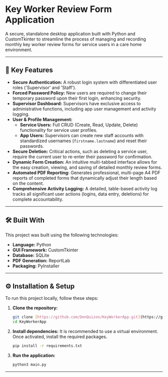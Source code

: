 # Key Worker Review Form Application

A secure, standalone desktop application built with Python and CustomTkinter to streamline the process of managing and recording monthly key worker review forms for service users in a care home environment.

---

## 🚀 Key Features

* **Secure Authentication:** A robust login system with differentiated user roles ('Supervisor' and 'Staff').
* **Forced Password Policy:** New users are required to change their temporary password upon their first login, enhancing security.
* **Supervisor Dashboard:** Supervisors have exclusive access to administrative functions, including app user management and activity logging.
* **User & Profile Management:**
    * **Service Users:** Full CRUD (Create, Read, Update, Delete) functionality for service user profiles.
    * **App Users:** Supervisors can create new staff accounts with standardized usernames (`firstname.lastname`) and reset their passwords.
* **Secure Deletion:** Critical actions, such as deleting a service user, require the current user to re-enter their password for confirmation.
* **Dynamic Form Creation:** An intuitive multi-tabbed interface allows for the easy creation, viewing, and saving of detailed monthly review forms.
* **Automated PDF Reporting:** Generates professional, multi-page A4 PDF reports of completed forms that dynamically adjust their length based on the content.
* **Comprehensive Activity Logging:** A detailed, table-based activity log tracks all significant user actions (logins, data entry, deletions) for complete accountability.

---

## 🛠️ Built With

This project was built using the following technologies:

* **Language:** Python
* **GUI Framework:** CustomTkinter
* **Database:** SQLite
* **PDF Generation:** ReportLab
* **Packaging:** PyInstaller

---

## ⚙️ Installation & Setup

To run this project locally, follow these steps:

1.  **Clone the repository:**
    ```sh
    git clone [https://github.com/DenQuizon/KeyWorkerApp.git](https://github.com/DenQuizon/KeyWorkerApp.git)
    cd KeyWorkerApp
    ```
2.  **Install dependencies:**
    It is recommended to use a virtual environment. Once activated, install the required packages.
    ```sh
    pip install -r requirements.txt
    ```
3.  **Run the application:**
    ```sh
    python3 main.py
    ```

---
